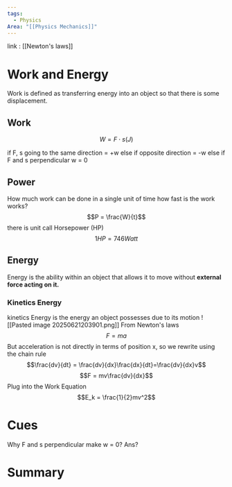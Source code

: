 ```yaml
---
tags:
  - Physics
Area: "[[Physics Mechanics]]"
---
```

link : [[Newton's laws]]
# Work and Energy
Work is defined as transferring energy into an object so that there is some displacement. 
## Work
$$W = F \cdot s (J)$$

if F, s going to the same direction = +w
else if opposite direction = -w
else if F and s perpendicular w = 0
## Power
How much work can be done in a single unit of time
how fast is the work works?
$$P = \frac{W}{t}$$
there is unit call Horsepower (HP)
$$1 HP = 746 Watt$$
## Energy
Energy is the ability within an object that allows it to move without **external force acting on it.**
### Kinetics Energy
kinetics Energy is the energy an object possesses due to its motion
![[Pasted image 20250621203901.png]]
From Newton's laws
$$F = ma$$
But acceleration is not directly in terms of position x, so we rewrite using the chain rule
$$\frac{dv}{dt} = \frac{dv}{dx}\frac{dx}{dt}=\frac{dv}{dx}v$$
$$F = mv\frac{dv}{dx}$$
Plug into the Work Equation
$$E_k = \frac{1}{2}mv^2$$





# Cues
Why F and s perpendicular make w = 0?
Ans?
# Summary
```

```
